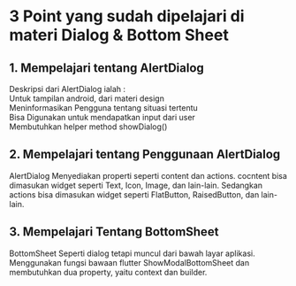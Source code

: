 # 3 Point yang sudah dipelajari di materi Dialog & Bottom Sheet

## 1. Mempelajari tentang AlertDialog
Deskripsi dari AlertDialog  ialah :<br>
Untuk tampilan android, dari materi design <br>
Meninformasikan Pengguna tentang situasi tertentu <br>
Bisa Digunakan untuk mendapatkan input dari user <br>
Membutuhkan helper method showDialog() 

## 2. Mempelajari tentang Penggunaan AlertDialog
AlertDialog Menyediakan properti seperti content dan actions. cocntent bisa dimasukan widget seperti Text, Icon, Image, dan lain-lain. Sedangkan actions bisa dimasukan widget seperti FlatButton, RaisedButton, dan lain-lain.

## 3. Mempelajari Tentang BottomSheet
BottomSheet Seperti dialog tetapi muncul dari bawah layar aplikasi. Menggunakan fungsi bawaan flutter ShowModalBottomSheet dan membutuhkan dua property, yaitu context dan builder.

